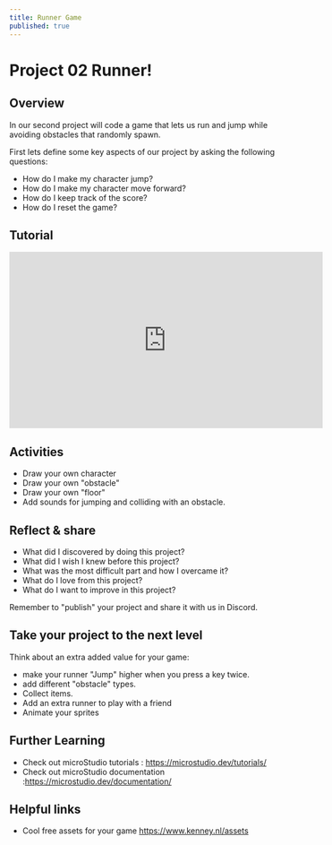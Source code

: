 ```yaml
---
title: Runner Game
published: true
---
```


# Project 02 Runner!

## Overview
In our second project will code a game that lets us run and jump while avoiding obstacles that randomly spawn.

First lets define some key aspects of our project by asking the following questions:

- How do I make my character jump?
- How do I make my character move forward?
- How do I keep track of the score?
- How do I reset the game?

## Tutorial

<iframe width="560" height="315" src="https://www.youtube.com/embed/Y1aoBTP-iuQ" title="YouTube video player" frameborder="0" allow="accelerometer; autoplay; clipboard-write; encrypted-media; gyroscope; picture-in-picture" allowfullscreen></iframe>

## Activities

- Draw your own character
- Draw your own "obstacle"
- Draw your own "floor"
- Add sounds for jumping and colliding with an obstacle. 



## Reflect & share

 - What did I discovered by doing this project?
 - What did I wish I knew before this project?
 - What was the most difficult part and how I overcame it?
 - What do I love from this project?
 - What do I want to improve in this project?

Remember to "publish" your project and share it with us in Discord.

## Take your project to the next level

Think about an extra added value for your game:
  - make your runner "Jump" higher when you press a key twice.
  - add different "obstacle" types.
  - Collect items.
  - Add an extra runner to play with a friend
  - Animate your sprites


## Further Learning

 - Check out microStudio tutorials : https://microstudio.dev/tutorials/
 - Check out microStudio documentation :https://microstudio.dev/documentation/

## Helpful links

- Cool free assets for your game https://www.kenney.nl/assets

